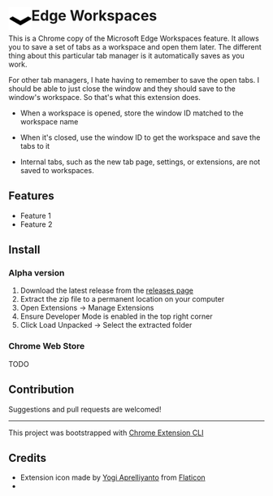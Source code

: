 # <img src="public/icons/icon_48.png" width="45" align="left">Edge Workspaces

This is a Chrome copy of the Microsoft Edge Workspaces feature. It allows you to save a set of tabs as a workspace and open them later.
The different thing about this particular tab manager is it automatically saves as you work.

For other tab managers, I hate having to remember to save the open tabs. I should be able to just close the window and they should save to the window's workspace. 
So that's what this extension does.

* When a workspace is opened, store the window ID matched to the workspace name
* When it's closed, use the window ID to get the workspace and save the tabs to it

* Internal tabs, such as the new tab page, settings, or extensions, are not saved to workspaces.

## Features

- Feature 1
- Feature 2

## Install
### Alpha version
1. Download the latest release from the [releases page](https://github.com/Elec0/chrome-edge-workspaces/releases)
2. Extract the zip file to a permanent location on your computer
3. Open Extensions -> Manage Extensions
4. Ensure Developer Mode is enabled in the top right corner
5. Click Load Unpacked -> Select the extracted folder

### Chrome Web Store
TODO


## Contribution
Suggestions and pull requests are welcomed!

---

This project was bootstrapped with [Chrome Extension CLI](https://github.com/dutiyesh/chrome-extension-cli)

## Credits
* Extension icon made by [Yogi Aprelliyanto](https://www.flaticon.com/authors/yogi-aprelliyanto) from [Flaticon](https://www.flaticon.com/)
* 